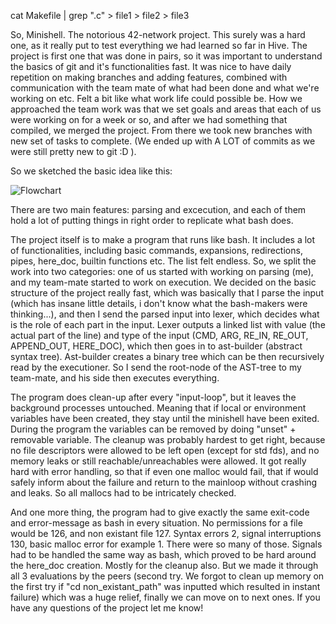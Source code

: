 cat Makefile | grep ".c" > file1 > file2 > file3

So, Minishell. The notorious 42-network project. This surely was a hard one, as it really put to test everything we had learned so far in Hive. 
The project is first one that was done in pairs, so it was important to understand the basics of git and it's functionalities fast. It was nice 
to have daily repetition on making branches and adding features, combined with communication with the team mate of what had been done and what 
we're working on etc. Felt a bit like what work life could possible be. How we approached the team work was that we set goals and areas that each
of us were working on for a week or so, and after we had something that compiled, we merged the project. From there we 
took new branches with new set of tasks to complete. (We ended up with A LOT of commits as we were still pretty new to git :D ).

So we sketched the basic idea like this:

![Flowchart](https://github.com/user-attachments/assets/3fb39e3d-8d27-4f0a-b689-13f017ed6cab)

There are two main features: parsing and excecution, and each of them hold a lot of putting things in right order to replicate what bash does.

The project itself is to make a program that runs like bash. It includes a lot of functionalities, including basic commands, expansions, redirections, pipes, 
here_doc, builtin functions etc. The list felt endless. So, we split the work into two categories: one of us started with working on parsing (me), and my team-mate
started to work on execution. We decided on the basic structure of the project really fast, which was basically that I parse the input (which has insane little details, i don't know what the bash-makers were thinking...), and then I send the parsed input into lexer, which decides what is the role of each part in the input. Lexer outputs a linked list
with value (the actual part of the line) and type of the input (CMD, ARG, RE_IN, RE_OUT, APPEND_OUT, HERE_DOC), which then goes in to ast-builder (abstract syntax tree). Ast-builder creates a binary tree which can be then recursively read by the executioner. So I send the root-node of the AST-tree to my team-mate, and his side then executes everything. 

The program does clean-up after every "input-loop", but it leaves the background processes untouched. Meaning that if local or environment variables have been created, they
stay until the minishell have been exited. During the program the variables can be removed by doing "unset" + removable variable. The cleanup was probably hardest to get right, because no file descriptors were allowed to be left open (except for std fds), and no memory leaks or still reachable/unreachables were allowed. It got really hard with error
handling, so that if even one malloc would fail, that if would safely inform about the failure and return to the mainloop without crashing and leaks. So all mallocs had to be 
intricately checked. 

And one more thing, the program had to give exactly the same exit-code and error-message as bash in every situation. No permissions for a file would be 126, and non existant 
file 127. Syntax errors 2, signal interruptions 130, basic malloc error for example 1. There were so many of those. Signals had to be handled the same way as bash, which proved
to be hard around the here_doc creation. Mostly for the cleanup also. But we made it through all 3 evaluations by the peers (second try. We forgot to clean up memory on the first try if "cd non_existant_path" was inputted which resulted in instant failure) which was a huge relief, finally we can move on to next ones. If you have any questions of the project let me know!
